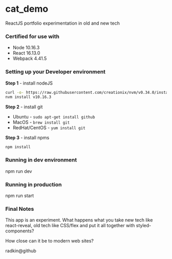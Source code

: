 # cat_demo
ReactJS portfolio experimentation in old and new tech

### Certified for use with
* Node 10.16.3
* React 16.13.0
* Webpack 4.41.5

### Setting up your Developer environment

**Step 1** - install nodeJS
```bash
curl -o- https://raw.githubusercontent.com/creationix/nvm/v0.34.0/install.sh | bash
nvm install v10.16.3
```
**Step 2** - install git

* Ubuntu - `sudo apt-get install github`
* MacOS - `brew install git`
* RedHat/CentOS - `yum install git`

**Step 3** - install npms

`npm install`

### Running in dev environment
npm run dev

### Running in production
npm run start

### Final Notes
This app is an experiment. What happens what you take new tech like
react-reveal, old tech like CSS/flex and put it all together with
styled-components?

How close can it be to modern web sites?

radkin@github

